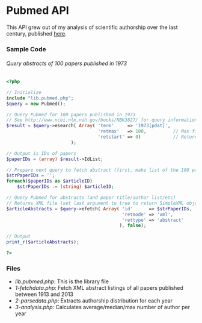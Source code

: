 Pubmed API
=========

This API grew out of my analysis of scientific authorship over the last century, published [here](https://thewinnower.com/papers/the-rising-trend-in-authorship).

### Sample Code

###### Query abstracts of 100 papers published in 1973
```php
<?php

// Initialize
include "lib.pubmed.php";
$query = new Pubmed();

// Query Pubmed for 100 papers published in 1973
// See http://www.ncbi.nlm.nih.gov/books/NBK3827/ for query information
$result = $query->esearch( Array( 'term'     => '1973[pdat]',
                                  'retmax'   => 100,          // Max fields to return is 100
                                  'retstart' => 0)            // Return first results 
                        );

// Output is IDs of papers
$paperIDs = (array) $result->IdList;

// Prepare next query to fetch abstract (first, make list of the 100 paper IDs)
$strPaperIDs = '';
foreach($paperIDs as $articleID)
	$strPaperIDs .= (string) $articleID;

// Query Pubmed for abstracts (and paper title/author list/etc)
// Returns XML file (set last argument to true to return SimpleXML object)
$articleAbstracts = $query->efetch( Array( 'id'      => $strPaperIDs,
                                           'retmode' => 'xml',
                                           'rettype' => 'abstract'
                                          ), false);

// Output
print_r($articleAbstracts);

?>
```


### Files

* *lib.pubmed.php*: This is the library file
* *1-fetchdata.php*: Fetch XML abstract listings of all papers published between 1913 and 2013
* *2-parsedata.php*: Extracts authorship distribution for each year
* *3-analysis.php*: Calculates average/median/max number of author per year
